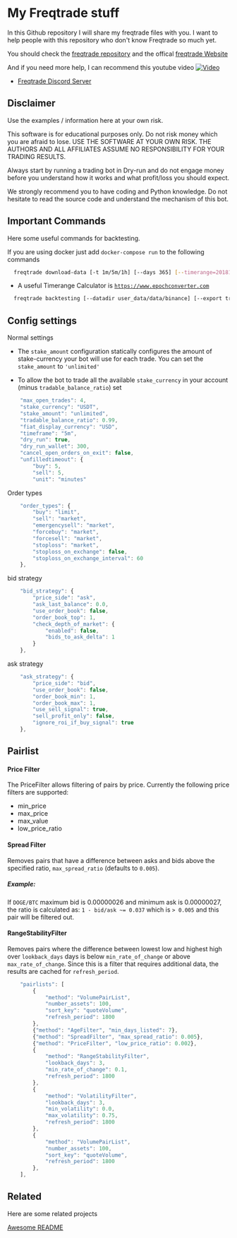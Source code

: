# My Freqtrade stuff

In this Github repository I will share my freqtrade files with you.
I want to help people with this repository who don't know Freqtrade so much yet.

You should check the [freqtrade repository](https://github.com/freqtrade/freqtrade/) and the offical [freqtrade Website](https://www.freqtrade.io/en/latest/)

And if you need more help, I can recommend this youtube video
[![Video](https://i.ytimg.com/vi/wq3uLSDJxUQ/hqdefault.jpg?sqp=-oaymwEjCOADEI4CSFryq4qpAxUIARUAAAAAGAElAADIQj0AgKJDeAE=&rs=AOn4CLAq0Kl2t-u_Vruy8BSRQRxMSTvHKA)](https://www.youtube.com/watch?v=wq3uLSDJxUQ)

- [Freqtrade Discord Server](https://discord.gg/p7nuUNVfP7)

## Disclaimer

Use the examples / information here at your own risk.


This software is for educational purposes only. Do not risk money which
you are afraid to lose. USE THE SOFTWARE AT YOUR OWN RISK. THE AUTHORS
AND ALL AFFILIATES ASSUME NO RESPONSIBILITY FOR YOUR TRADING RESULTS.

Always start by running a trading bot in Dry-run and do not engage money
before you understand how it works and what profit/loss you should
expect.

We strongly recommend you to have coding and Python knowledge. Do not
hesitate to read the source code and understand the mechanism of this bot.


## Important Commands

Here some useful commands for backtesting.

If you are using docker just add ```docker-compose run``` to the following commands

```bash
  freqtrade download-data [-t 1m/5m/1h] [--days 365] [--timerange=20181110-20181113]
```
- A useful Timerange Calculator is [`https://www.epochconverter.com`](https://www.epochconverter.com)
```bash
  freqtrade backtesting [--datadir user_data/data/binance] [--export trades] [--strategy-list NASOSv4 RalliV1]
```

  
## Config settings

Normal settings

- The `stake_amount` configuration statically configures the amount of stake-currency your bot will use for each trade. You can set the `stake_amount` to `'unlimited'`

- To allow the bot to trade all the available `stake_currency` in your account (minus `tradable_balance_ratio`) set


```javascript
    "max_open_trades": 4,
    "stake_currency": "USDT",
    "stake_amount": "unlimited",
    "tradable_balance_ratio": 0.99,
    "fiat_display_currency": "USD",
    "timeframe": "5m",
    "dry_run": true,
    "dry_run_wallet": 300,
    "cancel_open_orders_on_exit": false,
    "unfilledtimeout": {
        "buy": 5,
        "sell": 5,
        "unit": "minutes"
```

Order types

```javascript
    "order_types": {
        "buy": "limit",
        "sell": "market",
        "emergencysell": "market",
        "forcebuy": "market",
        "forcesell": "market",
        "stoploss": "market",
        "stoploss_on_exchange": false,
        "stoploss_on_exchange_interval": 60
    },
```

bid strategy

```javascript
    "bid_strategy": {
        "price_side": "ask",
        "ask_last_balance": 0.0,
        "use_order_book": false,
        "order_book_top": 1,
        "check_depth_of_market": {
            "enabled": false,
            "bids_to_ask_delta": 1
        }
    },
```  

ask strategy

```javascript
    "ask_strategy": {
        "price_side": "bid",
        "use_order_book": false,
        "order_book_min": 1,
        "order_book_max": 1,
        "use_sell_signal": true,
        "sell_profit_only": false,
        "ignore_roi_if_buy_signal": true
    },
```  

## Pairlist



#### Price Filter

The PriceFilter allows filtering of pairs by price. Currently the following price filters are supported:

- min_price
- max_price
- max_value
- low_price_ratio

#### Spread Filter

Removes pairs that have a difference between asks and bids above the specified ratio, `max_spread_ratio` (defaults to `0.005`).

##### Example:

If `DOGE/BTC` maximum bid is 0.00000026 and minimum ask is 0.00000027, the ratio is calculated as: `1 - bid/ask ~= 0.037` which is `> 0.005` and this pair will be filtered out.

#### RangeStabilityFilter
Removes pairs where the difference between lowest low and highest high over `lookback_days` days is below `min_rate_of_change` or above `max_rate_of_change`. Since this is a filter that requires additional data, the results are cached for `refresh_period`.



```javascript
    "pairlists": [
        {
            "method": "VolumePairList",
            "number_assets": 100,
            "sort_key": "quoteVolume",
            "refresh_period": 1800
        },
        {"method": "AgeFilter", "min_days_listed": 7},
        {"method": "SpreadFilter", "max_spread_ratio": 0.005},
        {"method": "PriceFilter", "low_price_ratio": 0.002},
        {
            "method": "RangeStabilityFilter",
            "lookback_days": 3,
            "min_rate_of_change": 0.1,
            "refresh_period": 1800
        },
        {
            "method": "VolatilityFilter",
            "lookback_days": 3,
            "min_volatility": 0.0,
            "max_volatility": 0.75,
            "refresh_period": 1800
        },
        {
            "method": "VolumePairList",
            "number_assets": 100,
            "sort_key": "quoteVolume",
            "refresh_period": 1800
        },
    ],
```
## Related

Here are some related projects

[Awesome README](https://github.com/matiassingers/awesome-readme)

  
